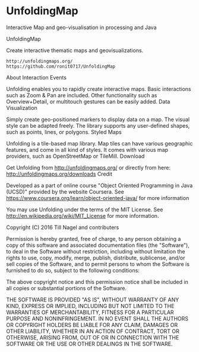 # UnfoldingMap
Interactive Map and geo-visualisation in processing and Java

UnfoldingMap

Create interactive thematic maps and geovisualizations.

    http://unfoldingmaps.org/
    https://github.com/ronit0717/UnfoldingMap

About
Interaction Events

Unfolding enables you to rapidly create interactive maps. Basic interactions such as Zoom & Pan are included. Other functionality such as Overview+Detail, or multitouch gestures can be easily added.
Data Visualization

Simply create geo-positioned markers to display data on a map. The visual style can be adapted freely. The library supports any user-defined shapes, such as points, lines, or polygons.
Styled Maps

Unfolding is a tile-based map library. Map tiles can have various geographic features, and come in all kind of styles. It comes with various map providers, such as OpenStreetMap or TileMill.
Download

Get Unfolding from http://unfoldingmaps.org/ or directly from here: http://unfoldingmaps.org/downloads
Credit

Developed as a part of online course "Object Oriented Programming in Java (UCSD)" provided by the website Coursera. See https://www.coursera.org/learn/object-oriented-java/ for more information

You may use Unfolding under the terms of the MIT License. See http://en.wikipedia.org/wiki/MIT_License for more information.

Copyright (C) 2016 Till Nagel and contributers

Permission is hereby granted, free of charge, to any person obtaining a copy of this software and associated documentation files (the "Software"), to deal in the Software without restriction, including without limitation the rights to use, copy, modify, merge, publish, distribute, sublicense, and/or sell copies of the Software, and to permit persons to whom the Software is furnished to do so, subject to the following conditions:

The above copyright notice and this permission notice shall be included in all copies or substantial portions of the Software.

THE SOFTWARE IS PROVIDED "AS IS", WITHOUT WARRANTY OF ANY KIND, EXPRESS OR IMPLIED, INCLUDING BUT NOT LIMITED TO THE WARRANTIES OF MERCHANTABILITY, FITNESS FOR A PARTICULAR PURPOSE AND NONINFRINGEMENT. IN NO EVENT SHALL THE AUTHORS OR COPYRIGHT HOLDERS BE LIABLE FOR ANY CLAIM, DAMAGES OR OTHER LIABILITY, WHETHER IN AN ACTION OF CONTRACT, TORT OR OTHERWISE, ARISING FROM, OUT OF OR IN CONNECTION WITH THE SOFTWARE OR THE USE OR OTHER DEALINGS IN THE SOFTWARE.
